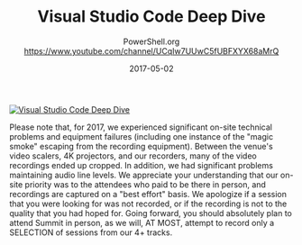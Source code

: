 ﻿---
title: Visual Studio Code Deep Dive
date: 2017-05-02
tags: PowerShellOrg, Summit, USA, English, Conference, DevOps Global Summit 2017
author: PowerShell.org https://www.youtube.com/channel/UCqIw7UUwC5fUBFXYX68aMrQ
---

[![Visual Studio Code Deep Dive](https://i2.ytimg.com/vi/qmO9X96v5kM/hqdefault.jpg "Visual Studio Code Deep Dive")](https://www.youtube.com/watch?v=qmO9X96v5kM)

Please note that, for 2017, we experienced significant on-site technical problems and equipment failures (including one instance of the "magic smoke" escaping from the recording equipment). Between the venue's video scalers, 4K projectors, and our recorders, many of the video recordings ended up cropped. In addition, we had significant problems maintaining audio line levels. We appreciate your understanding that our on-site priority was to the attendees who paid to be there in person, and recordings are captured on a "best effort" basis. We apologize if a session that you were looking for was not recorded, or if the recording is not to the quality that you had hoped for. Going forward, you should absolutely plan to attend Summit in person, as we will, AT MOST, attempt to record only a SELECTION of sessions from our 4+ tracks.
